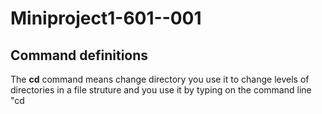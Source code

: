 # Miniproject1-601--001
## Command definitions
The **cd** command means change directory you use it to change levels of directories in a file struture and you use it by typing on the command line "cd <name of directory>
